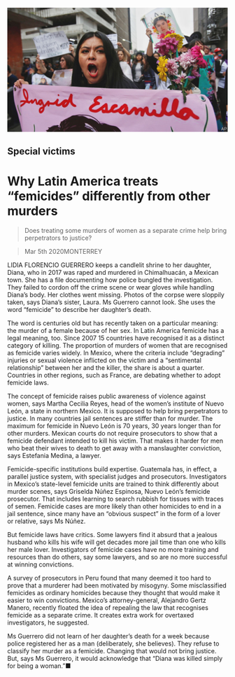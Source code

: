 ![](./images/20200307_AMP001.jpg)

## Special victims

# Why Latin America treats “femicides” differently from other murders

> Does treating some murders of women as a separate crime help bring perpetrators to justice?

> Mar 5th 2020MONTERREY

LIDIA FLORENCIO GUERRERO keeps a candlelit shrine to her daughter, Diana, who in 2017 was raped and murdered in Chimalhuacán, a Mexican town. She has a file documenting how police bungled the investigation. They failed to cordon off the crime scene or wear gloves while handling Diana’s body. Her clothes went missing. Photos of the corpse were sloppily taken, says Diana’s sister, Laura. Ms Guerrero cannot look. She uses the word “femicide” to describe her daughter’s death.

The word is centuries old but has recently taken on a particular meaning: the murder of a female because of her sex. In Latin America femicide has a legal meaning, too. Since 2007 15 countries have recognised it as a distinct category of killing. The proportion of murders of women that are recognised as femicide varies widely. In Mexico, where the criteria include “degrading” injuries or sexual violence inflicted on the victim and a “sentimental relationship” between her and the killer, the share is about a quarter. Countries in other regions, such as France, are debating whether to adopt femicide laws.

The concept of femicide raises public awareness of violence against women, says Martha Cecilia Reyes, head of the women’s institute of Nuevo León, a state in northern Mexico. It is supposed to help bring perpetrators to justice. In many countries jail sentences are stiffer than for murder. The maximum for femicide in Nuevo León is 70 years, 30 years longer than for other murders. Mexican courts do not require prosecutors to show that a femicide defendant intended to kill his victim. That makes it harder for men who beat their wives to death to get away with a manslaughter conviction, says Estefania Medina, a lawyer.

Femicide-specific institutions build expertise. Guatemala has, in effect, a parallel justice system, with specialist judges and prosecutors. Investigators in Mexico’s state-level femicide units are trained to think differently about murder scenes, says Griselda Núñez Espinosa, Nuevo León’s femicide prosecutor. That includes learning to search rubbish for tissues with traces of semen. Femicide cases are more likely than other homicides to end in a jail sentence, since many have an “obvious suspect” in the form of a lover or relative, says Ms Núñez.

But femicide laws have critics. Some lawyers find it absurd that a jealous husband who kills his wife will get decades more jail time than one who kills her male lover. Investigators of femicide cases have no more training and resources than do others, say some lawyers, and so are no more successful at winning convictions.

A survey of prosecutors in Peru found that many deemed it too hard to prove that a murderer had been motivated by misogyny. Some misclassified femicides as ordinary homicides because they thought that would make it easier to win convictions. Mexico’s attorney-general, Alejandro Gertz Manero, recently floated the idea of repealing the law that recognises femicide as a separate crime. It creates extra work for overtaxed investigators, he suggested.

Ms Guerrero did not learn of her daughter’s death for a week because police registered her as a man (deliberately, she believes). They refuse to classify her murder as a femicide. Changing that would not bring justice. But, says Ms Guerrero, it would acknowledge that “Diana was killed simply for being a woman.”■